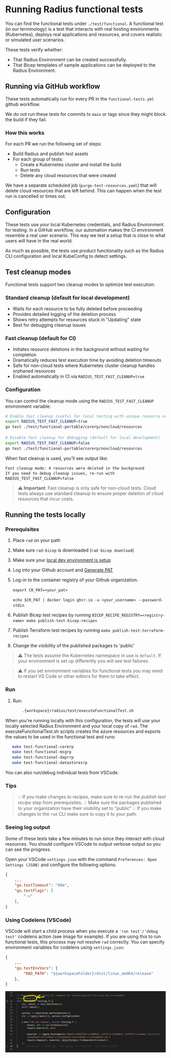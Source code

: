 # Running Radius functional tests

You can find the functional tests under `./test/functional`. A functional test (in our terminology) is a test that interacts with real hosting environments (Kubernetes), deploys real applications and resources, and covers realistic or simulated user scenarios.

These tests verify whether:

- That Radius Environment can be created successfully.
- That Bicep templates of sample applications can be deployed to the Radius Environment.

## Running via GitHub workflow

These tests automatically run for every PR in the `functional-tests.yml` github workflow.

We do not run these tests for commits to `main` or tags since they might block the build if they fail.

### How this works

For each PR we run the following set of steps:

- Build Radius and publish test assets
- For each group of tests:
  - Create a Kubernetes cluster and install the build
  - Run tests
  - Delete any cloud resources that were created

We have a separate scheduled job (`purge-test-resources.yaml`) that will delete cloud resources that are left behind. This can happen when the test run is cancelled or times out.

## Configuration

These tests use your local Kubernetes credentials, and Radius Environment for testing. In a GitHub workflow, our automation makes the CI environment resemble a real user scenario. This way we test a setup that is close to what users will have in the real world.

As much as possible, the tests use product functionality such as the Radius CLI configuration and local KubeConfig to detect settings.

## Test cleanup modes

Functional tests support two cleanup modes to optimize test execution:

### Standard cleanup (default for local development)
- Waits for each resource to be fully deleted before proceeding
- Provides detailed logging of the deletion process
- Shows retry attempts for resources stuck in "Updating" state
- Best for debugging cleanup issues

### Fast cleanup (default for CI)
- Initiates resource deletions in the background without waiting for completion
- Dramatically reduces test execution time by avoiding deletion timeouts
- Safe for non-cloud tests where Kubernetes cluster cleanup handles orphaned resources
- Enabled automatically in CI via `RADIUS_TEST_FAST_CLEANUP=true`

### Configuration

You can control the cleanup mode using the `RADIUS_TEST_FAST_CLEANUP` environment variable:

```bash
# Enable fast cleanup (useful for local testing with unique resource names)
export RADIUS_TEST_FAST_CLEANUP=true
go test ./test/functional-portable/corerp/noncloud/resources

# Disable fast cleanup for debugging (default for local development)
export RADIUS_TEST_FAST_CLEANUP=false
go test ./test/functional-portable/corerp/noncloud/resources
```

When fast cleanup is used, you'll see output like:
```
Fast cleanup mode: 4 resources were deleted in the background
If you need to debug cleanup issues, re-run with RADIUS_TEST_FAST_CLEANUP=false
```

> ⚠️ **Important**: Fast cleanup is only safe for non-cloud tests. Cloud tests always use standard cleanup to ensure proper deletion of cloud resources that incur costs.

## Running the tests locally

### Prerequisites

1. Place `rad` on your path
2. Make sure `rad-bicep` is downloaded (`rad bicep download`)
3. Make sure your [local dev environment is setup](../contributing-code-control-plane/running-controlplane-locally.md)
4. Log into your Github account and [Generate PAT](https://docs.github.com/en/authentication/keeping-your-account-and-data-secure/managing-your-personal-access-tokens)
5. Log-in to the container registry of your Github organization.

   `export CR_PAT=<your_pat>`

   `echo $CR_PAT | docker login ghcr.io -u <your_username> --password-stdin`

6. Publish Bicep test recipes by running `BICEP_RECIPE_REGISTRY=<registry-name> make publish-test-bicep-recipes`
7. Publish Terraform test recipes by running `make publish-test-terraform-recipes`
8. Change the visibility of the published packages to 'public'

> ⚠️ The tests assume the Kubernetes namespace in use is `default`. If your environment is set up differently you will see
> test failures.

> ⚠️ If you set environment variables for functional tests you may need to restart VS Code or other editors for them to take effect.

### Run

1. Run:

   ```sh
       .{workspace}/radius/test/executeFunctionalTest.sh
   ```

When you're running locally with this configuration, the tests will use your locally selected Radius Environment and your local copy of `rad`. The executeFunctionalTest.sh scripts creates the azure resources and exports the values to be used in the functional test and runs:

```sh
   make test-functional-corerp
   make test-functional-msgrp
   make test-functional-daprrp
   make test-functional-datastoresrp
```

You can also run/debug individual tests from VSCode.

### Tips

> 💡 If you make changes to recipes, make sure to re-run the _publish test recipe_ step from prerequisites.
> 💡 Make sure the packages published to your organization have their visibility set to "public"
> 💡 If you make changes to the `rad` CLI make sure to copy it to your path.

### Seeing log output

Some of these tests take a few minutes to run since they interact with cloud resources. You should configure VSCode to output verbose output so you can see the progress.

Open your VSCode `settings.json` with the command `Preferences: Open Settings (JSON)` and configure the following options:

```json
{
    ...
    "go.testTimeout": "60m",
    "go.testFlags": [
        "-v"
    ],
}
```

### Using Codelens (VSCode)

VSCode will start a child process when you execute a `'run test'/'debug test'` codelens action (see image for example). If you are using this to run functional tests, this process may not resolve `rad` correctly. You can specify environment variables for codelens using `settings.json`:

```json
{
    ...
    "go.testEnvVars": {
        "RAD_PATH": "${workspaceFolder}/dist/linux_amd64/release"
    },
}
```

![Screenshot of VS Code Codelens UI](./vscode_debug_test.png)
